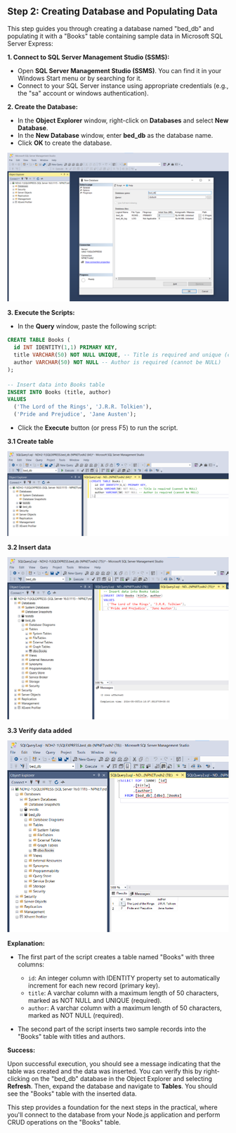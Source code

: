 ## Step 2: Creating Database and Populating Data

This step guides you through creating a database named "bed_db" and populating it with a "Books" table containing sample data in Microsoft SQL Server Express:

**1. Connect to SQL Server Management Studio (SSMS):**

- Open **SQL Server Management Studio (SSMS)**. You can find it in your Windows Start menu or by searching for it.
- Connect to your SQL Server instance using appropriate credentials (e.g., the "sa" account or windows authentication).

**2. Create the Database:**

- In the **Object Explorer** window, right-click on **Databases** and select **New Database**.
- In the **New Database** window, enter **bed_db** as the database name.
- Click **OK** to create the database.

![Create bed_db database](./screenshots/5_create_bed_db.png)

**3. Execute the Scripts:**

- In the **Query** window, paste the following script:

```sql
CREATE TABLE Books (
  id INT IDENTITY(1,1) PRIMARY KEY,
  title VARCHAR(50) NOT NULL UNIQUE, -- Title is required and unique (cannot be NULL)
  author VARCHAR(50) NOT NULL -- Author is required (cannot be NULL)
);

-- Insert data into Books table
INSERT INTO Books (title, author)
VALUES
  ('The Lord of the Rings', 'J.R.R. Tolkien'),
  ('Pride and Prejudice', 'Jane Austen');
```

- Click the **Execute** button (or press F5) to run the script.

**3.1 Create table**

![Create table](./screenshots/6_create_table.png)

**3.2 Insert data**

![Step 1 to insert data](./screenshots/7_insert_data.png)

**3.3 Verify data added**

![Step 2 to insert data](./screenshots/8_insert_data_2.png)

**Explanation:**

- The first part of the script creates a table named "Books" with three columns:

  - `id`: An integer column with IDENTITY property set to automatically increment for each new record (primary key).
  - `title`: A varchar column with a maximum length of 50 characters, marked as NOT NULL and UNIQUE (required).
  - `author`: A varchar column with a maximum length of 50 characters, marked as NOT NULL (required).

- The second part of the script inserts two sample records into the "Books" table with titles and authors.

**Success:**

Upon successful execution, you should see a message indicating that the table was created and the data was inserted. You can verify this by right-clicking on the "bed_db" database in the Object Explorer and selecting **Refresh**. Then, expand the database and navigate to **Tables**. You should see the "Books" table with the inserted data.

This step provides a foundation for the next steps in the practical, where you'll connect to the database from your Node.js application and perform CRUD operations on the "Books" table.
